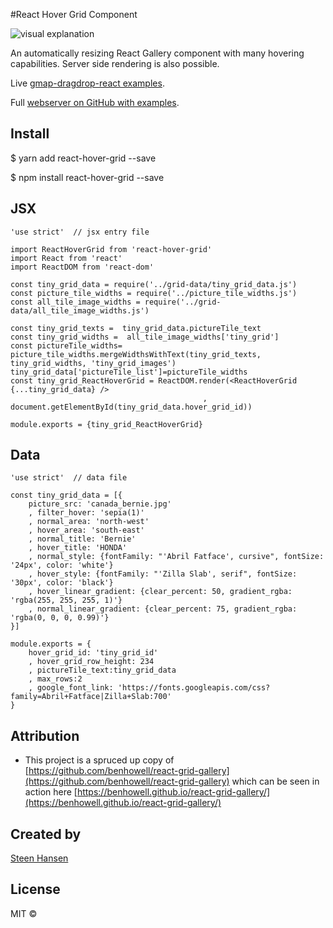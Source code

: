 

#React Hover Grid Component

 ![visual explanation](https://react-hover-grid.herokuapp.com/react_hover_grid.jpg)

An automatically resizing React Gallery component with many hovering capabilities. Server side rendering is also possible.

Live [gmap-dragdrop-react examples](https://react-hover-grid.herokuapp.com/).

Full [webserver on GitHub with examples](https://github.com/steenhansen/react-hover-grid-examples).

## Install

$ yarn add react-hover-grid --save

$ npm install react-hover-grid --save

## JSX

	'use strict'  // jsx entry file

	import ReactHoverGrid from 'react-hover-grid'
	import React from 'react'
	import ReactDOM from 'react-dom'

	const tiny_grid_data = require('../grid-data/tiny_grid_data.js')
	const picture_tile_widths = require('../picture_tile_widths.js')
	const all_tile_image_widths = require('../grid-data/all_tile_image_widths.js')

	const tiny_grid_texts =  tiny_grid_data.pictureTile_text
	const tiny_grid_widths =  all_tile_image_widths['tiny_grid']
	const pictureTile_widths= picture_tile_widths.mergeWidthsWithText(tiny_grid_texts, tiny_grid_widths, 'tiny_grid_images')
	tiny_grid_data['pictureTile_list']=pictureTile_widths
	const tiny_grid_ReactHoverGrid = ReactDOM.render(<ReactHoverGrid {...tiny_grid_data} />
                                               , document.getElementById(tiny_grid_data.hover_grid_id))

	module.exports = {tiny_grid_ReactHoverGrid}


## Data

	'use strict'  // data file

	const tiny_grid_data = [{
    	picture_src: 'canada_bernie.jpg'
    	, filter_hover: 'sepia(1)'
    	, normal_area: 'north-west'
    	, hover_area: 'south-east'
    	, normal_title: 'Bernie'
    	, hover_title: 'HONDA'
    	, normal_style: {fontFamily: "'Abril Fatface', cursive", fontSize: '24px', color: 'white'}
    	, hover_style: {fontFamily: "'Zilla Slab', serif", fontSize: '30px', color: 'black'}
    	, hover_linear_gradient: {clear_percent: 50, gradient_rgba: 'rgba(255, 255, 255, 1)'}
    	, normal_linear_gradient: {clear_percent: 75, gradient_rgba: 'rgba(0, 0, 0, 0.99)'}
  	}]

	module.exports = {
  		hover_grid_id: 'tiny_grid_id'
  		, hover_grid_row_height: 234
  		, pictureTile_text:tiny_grid_data
  		, max_rows:2
  		, google_font_link: 'https://fonts.googleapis.com/css?family=Abril+Fatface|Zilla+Slab:700'
	}

## Attribution

- This project is a spruced up copy of [https://github.com/benhowell/react-grid-gallery](https://github.com/benhowell/react-grid-gallery) which can be seen in action here [https://benhowell.github.io/react-grid-gallery/](https://benhowell.github.io/react-grid-gallery/)

## Created by

[Steen Hansen](https://github.com/steenhansen)

## License

MIT ©

